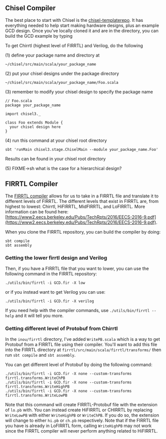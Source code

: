 
## Chisel Compiler

The best place to start with Chisel is the [chisel-templaterepo](https://github.com/freechipsproject/chisel-template). 
It has everything needed to help start making hardware designs, plus an example
GCD design. Once you've locally cloned it and are in the directory, you can
build the GCD example by typing


To get Chirrtl (highest level of FIRRTL) and Verilog, do the following

(1) define your package name and directory at
```
~/chisel/src/main/scala/your_package_name
```

(2) put your chisel designs under the package directory

```
~/chisel/src/main/scala/your_package_name/Foo.scala
```

(3) remember to modify your chisel design to specify the package name 

```
// Foo.scala
package your_package_name

import chisel3._ 

class Foo extends Module {
  your chisel design here  
}

```

(4) run this command at your chisel root directory

```
sbt 'runMain chisel3.stage.ChiselMain --module your_package_name.Foo'
```

Results can be found in your chisel root directory


(5) FIXME->sh
what is the case for a hierarchical design?


## FIRRTL Compiler
The [FIRRTL compiler](https://github.com/freechipsproject/firrtl) allows for us
to take in a FIRRTL file and translate it to different levels of FIRRTL. The
different levels that exist in FIRRTL are, from highest to lowest: Chirrtl,
HiFIRRTL, MidFIRRTL, and LoFIRRTL. More information can be found here:
[https://www2.eecs.berkeley.edu/Pubs/TechRpts/2016/EECS-2016-9.pdf](https://www2.eecs.berkeley.edu/Pubs/TechRpts/2016/EECS-2016-9.pdf).

When you clone the FIRRTL repository, you can build the compiler by doing:
```
sbt compile
sbt assembly
```

### Getting the lower firrtl design and Verilog
Then, if you have a FIRRTL file that you want to lower, you can use the
following command in the FIRRTL repository:
```
./utils/bin/firrtl -i GCD.fir -X low
```
or if you instead want to get Verilog you can use:
```
./utils/bin/firrtl -i GCD.fir -X verilog
```

If you need help with the compiler commands, use `./utils/bin/firrtl --help` and it will tell you more.

### Getting different level of Protobuf from Chirrtl
In the `inou/firrtl` directory, I've added `WritePB.scala` which is a way to get
Protobuf from a FIRRTL file using their compiler. You'll want to add this file
into the FIRRTL directory at `firrtl/src/main/scala/firrtl/transforms/` then run
`sbt compile` and `sbt assembly`.

You can get different level of Protobuf by doing the following command:
```
./utils/bin/firrtl -i GCD.fir -X none --custom-transforms firrtl.transforms.WriteChPB
./utils/bin/firrtl -i GCD.fir -X none --custom-transforms firrtl.transforms.WriteHighPB
./utils/bin/firrtl -i GCD.fir -X none --custom-transforms firrtl.transforms.WriteLowPB
```

Note that this command will create FIRRTL-Protobuf file with the extension of
`lo.pb` with. You can instead create HiFIRRTL or CHIRRTL by replacing
`WriteLowPB` with either `WriteHighPB` or `WriteChPB`. If you do so, the
extension will change to either `hi.pb` or `ch.pb` respectively. Note that if
the FIRRTL file you have is already in LoFIRRTL form, calling `WriteHighPB` may
not work since the FIRRTL compiler will never perform anything related to
HiFIRRTL.

